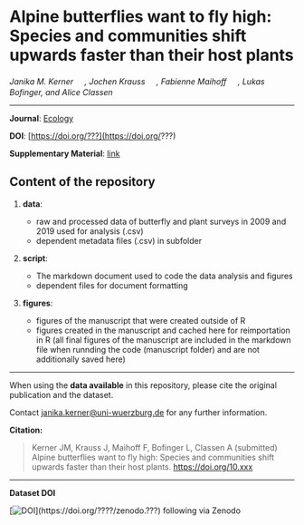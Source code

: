 # Alpine butterflies want to fly high: Species and communities shift upwards faster than their host plants

_Janika M. Kerner <a href="https://orcid.org/0000-0002-2355-081X"><img src="https://info.orcid.org/wp-content/uploads/2019/11/orcid_16x16.png" width="16" height = "16"></a>, Jochen Krauss <a href="https://orcid.org/0000-0003-2304-9117"><img src="https://info.orcid.org/wp-content/uploads/2019/11/orcid_16x16.png" width="16" height = "16"></a>, Fabienne Maihoff <a href="https://orcid.org/0000-0003-3246-3213"><img src="https://info.orcid.org/wp-content/uploads/2019/11/orcid_16x16.png" width="16" height = "16"></a>, Lukas Bofinger, and Alice Classen <a href="https://orcid.org/0000-0002-7813-8806"><img src="https://info.orcid.org/wp-content/uploads/2019/11/orcid_16x16.png" width="16" height = "16"></a>_  

***

**Journal**: [Ecology](https://esajournals.onlinelibrary.wiley.com/journal/19399170)

**DOI**: [https://doi.org/???](https://doi.org/???)

**Supplementary Material**: [link](https://www.???.org/supplementarydata.pdf)

## Content of the repository

1. __data__:
    * raw and processed data of butterfly and plant surveys in 2009 and 2019 used for analysis (.csv)
    * dependent metadata files (.csv) in subfolder 
    
2. __script__:
    * The markdown document used to code the data analysis and figures
    * dependent files for document formatting

3. __figures__:  
    * figures of the manuscript that were created outside of R
    * figures created in the manuscript and cached here for reimportation in R
    (all final figures of the manuscript are included in the markdown file when runnding the code (manuscript folder) and are not additionally saved here)
    
***

When using the __data available__ in this repository, please cite the original publication and the dataset.  

Contact janika.kerner@uni-wuerzburg.de for any further information.  

**Citation:**

> Kerner JM, Krauss J, Maihoff F, Bofinger L, Classen A (submitted) Alpine butterflies want to fly high: Species and communities shift upwards faster than their host plants. https://doi.org/10.xxx

***

__Dataset DOI__

[![DOI](https://zenodo.org/???)](https://doi.org/????/zenodo.???) following via Zenodo

